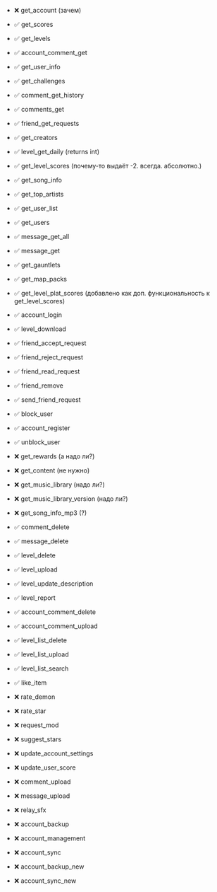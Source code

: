 * ❌ get_account (зачем)
* ✅ get_scores
* ✅ get_levels
* ✅ account_comment_get
* ✅ get_user_info
* ✅ get_challenges
* ✅ comment_get_history
* ✅ comments_get
* ✅ friend_get_requests
* ✅ get_creators
* ✅ level_get_daily (returns int)
* ✅ get_level_scores (почему-то выдаёт -2. всегда. абсолютно.)
* ✅ get_song_info
* ✅ get_top_artists
* ✅ get_user_list
* ✅ get_users
* ✅ message_get_all
* ✅ message_get
* ✅ get_gauntlets
* ✅ get_map_packs
* ✅ get_level_plat_scores (добавлено как доп. функциональность к get_level_scores)
* ✅ account_login
* ✅ level_download
* ✅ friend_accept_request
* ✅ friend_reject_request
* ✅ friend_read_request
* ✅ friend_remove
* ✅ send_friend_request
* ✅ block_user
* ✅ account_register
* ✅ unblock_user
* ❌ get_rewards (а надо ли?)
* ❌ get_content (не нужно)
* ❌ get_music_library (надо ли?)
* ❌ get_music_library_version (надо ли?)
* ❌ get_song_info_mp3 (?)
 
* ✅ comment_delete
* ✅ message_delete

* ✅ level_delete
* ✅ level_upload
* ✅ level_update_description
* ✅ level_report

* ✅ account_comment_delete
* ✅ account_comment_upload

* ✅ level_list_delete
* ✅ level_list_upload
* ✅ level_list_search

* ✅ like_item
* ❌ rate_demon
* ❌ rate_star
* ❌ request_mod
* ❌ suggest_stars
* ❌ update_account_settings
* ❌ update_user_score
* ❌ comment_upload
* ❌ message_upload
* ❌ relay_sfx
* ❌ account_backup
* ❌ account_management
* ❌ account_sync
* ❌ account_backup_new
* ❌ account_sync_new
